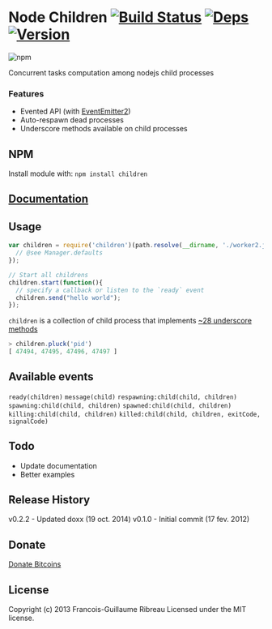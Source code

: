 Node Children [![Build Status](https://drone.io/github.com/FGRibreau/node-children/status.png)](https://drone.io/github.com/FGRibreau/node-children/latest) [![Deps](https://david-dm.org/FGRibreau/node-children.png)](https://david-dm.org/FGRibreau/node-children) [![Version](http://badge.fury.io/js/children.png)](http://badge.fury.io/js/children)
==============
![npm](https://nodei.co/npm/children.png)


Concurrent tasks computation among nodejs child processes

### Features
* Evented API (with [EventEmitter2](https://github.com/hij1nx/EventEmitter2))
* Auto-respawn dead processes
* Underscore methods available on child processes

## NPM
Install module with: `npm install children`

## [Documentation](http://fgribreau.github.com/node-children/docs/index.html)

## Usage
```javascript
var children = require('children')(path.resolve(__dirname, './worker2.js'), {
  // @see Manager.defaults
});

// Start all childrens
children.start(function(){
  // specify a callback or listen to the `ready` event
  children.send("hello world");
});
```

`children` is a collection of child process that implements [~28 underscore methods](http://backbonejs.org/#Collection-Underscore-Methods)

```javascript
> children.pluck('pid')
[ 47494, 47495, 47496, 47497 ]
```

## Available events
`ready(children)`
`message(child)`
`respawning:child(child, children)`
`spawning:child(child, children)`
`spawned:child(child, children)`
`killing:child(child, children)`
`killed:child(child, children, exitCode, signalCode)`

## Todo
* Update documentation
* Better examples


## Release History
v0.2.2 - Updated doxx (19 oct. 2014)
v0.1.0 - Initial commit (17 fev. 2012)

## Donate
[Donate Bitcoins](https://coinbase.com/checkouts/fc3041b9d8116e0b98e7d243c4727a30)

## License
Copyright (c) 2013 Francois-Guillaume Ribreau
Licensed under the MIT license.
